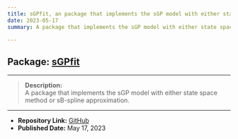 ```yaml
---
title: sGPfit, an package that implements the sGP model with either state space method or sB-spline approximation
date: 2023-05-17
summary: A package that implements the sGP model with either state space method or sB-spline approximation.

---
```


## **Package:** [sGPfit](https://github.com/AgueroZZ/sGPfit)

---

> **Description:**  
> A package that implements the sGP model with either state space method or sB-spline approximation.


---

- **Repository Link:** [GitHub](https://github.com/AgueroZZ/sGPfit)
- **Published Date:** May 17, 2023  <!-- You can add more metadata like this -->
